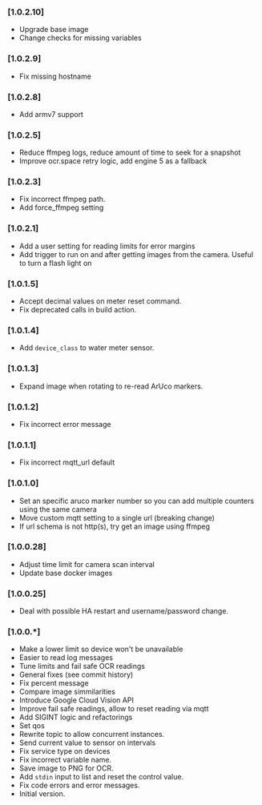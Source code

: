 ### [1.0.2.10]
- Upgrade base image
- Change checks for missing variables

### [1.0.2.9]
- Fix missing hostname

### [1.0.2.8]
- Add armv7 support
### [1.0.2.5]

- Reduce ffmpeg logs, reduce amount of time to seek for a snapshot
- Improve ocr.space retry logic, add engine 5 as a fallback

### [1.0.2.3]

- Fix incorrect ffmpeg path.
- Add force_ffmpeg setting

### [1.0.2.1]

- Add a user setting for reading limits for error margins
- Add trigger to run on and after getting images from the camera. Useful to turn a flash light on

### [1.0.1.5]

- Accept decimal values on meter reset command.
- Fix deprecated calls in build action.

### [1.0.1.4]

- Add `device_class` to water meter sensor.

### [1.0.1.3]

- Expand image when rotating to re-read ArUco markers.

### [1.0.1.2]

- Fix incorrect error message

### [1.0.1.1]

- Fix incorrect mqtt_url default

### [1.0.1.0]

- Set an specific aruco marker number so you can add multiple counters using the same camera
- Move custom mqtt setting to a single url (breaking change)
- If url schema is not http(s), try get an image using ffmpeg

### [1.0.0.28]

- Adjust time limit for camera scan interval
- Update base docker images

### [1.0.0.25]

- Deal with possible HA restart and username/password change.

### [1.0.0.*]

- Make a lower limit so device won't be unavailable
- Easier to read log messages
- Tune limits and fail safe OCR readings
- General fixes (see commit history)
- Fix percent message
- Compare image simmilarities
- Introduce Google Cloud Vision API
- Improve fail safe readings, allow to reset reading via mqtt
- Add SIGINT logic and refactorings
- Set qos
- Rewrite topic to allow concurrent instances.
- Send current value to sensor on intervals
- Fix service type on devices
- Fix incorrect variable name.
- Save image to PNG for OCR.
- Add `stdin` input to list and reset the control value.
- Fix code errors and error messages.
- Initial version.
